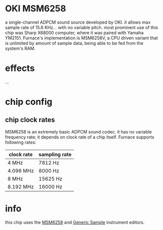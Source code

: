 # OKI MSM6258

a single-channel ADPCM sound source developed by OKI. it allows max sample rate of 15.6 KHz... with no variable pitch. most prominent use of this chip was Sharp X68000 computer, where it was paired with Yamaha YM2151.
Furnace's implementation is MSM6258V, a CPU driven variant that is unlimited by amount of sample data, being able to be fed from the system's RAM.

# effects

...
# chip config

## chip clock rates

MSM6258 is an extremely basic ADPCM sound codec. it has no variable frequency rate; it depends on clock rate of a chip itself. Furnace supports following rates:

| clock rate         | sampling rate |
|--------------------|---------------|
| 4 MHz              | 7812 Hz       |
| 4.096 MHz          | 8000 Hz       |
| 8 MHz              | 15625 Hz      |
| 8.192 MHz          | 16000 Hz      |

# info

this chip uses the [MSM6258](../4-instrument/msm6258.md) and [Generic Sample](../4-instrument/amiga.md) instrument editors.
